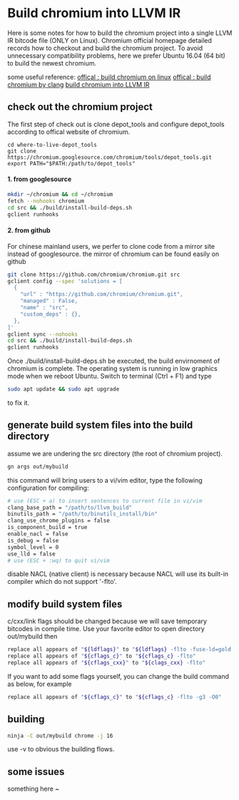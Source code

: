 # Build chromium into LLVM IR

Here is some notes for how to build the chromium project into a single LLVM IR bitcode file (ONLY on Linux). Chromium official homepage detailed records how to checkout and build the chromium project. To avoid unnecessary compatibility problems, here we prefer Ubuntu 16.04 (64 bit) to build the newest chromium.

some useful reference:
[offical : build chromium on linux](ttps://chromium.googlesource.com/chromium/src/+/master/docs/linux_build_instructions.md)
[offical : build chromium by clang](https://chromium.googlesource.com/chromium/src/+/master/docs/clang.md)
[build chromium into LLVM IR](https://github.com/SVF-tools/SVF/wiki/Compiling-Chrome-using-flto)

check out the chromium project
--

The first step of check out is clone depot_tools and configure depot_tools according to offical website of chromium. 
```
cd where-to-live-depot_tools
git clone https://chromium.googlesource.com/chromium/tools/depot_tools.git
export PATH="$PATH:/path/to/depot_tools"
```
#### 1. from googlesource

```sh
mkdir ~/chromium && cd ~/chromium
fetch --nohooks chromium
cd src && ./build/install-build-deps.sh
gclient runhooks
```

#### 2. from github

For chinese mainland users, we perfer to clone code from a mirror site instead of googlesource. the mirror of chromium can be found easily on github
```sh
git clone https://github.com/chromium/chromium.git src
gclient config --spec 'solutions = [
  {
    "url" : "https://github.com/chromium/chromium.git",
    "managed" : False,
    "name" : "src",
    "custom_deps" : {},
  },
]'
gclient sync --nohooks
cd src && ./build/install-build-deps.sh
gclient runhooks
```
Once ./build/install-build-deps.sh be executed, the build envirnoment of chromium is complete. The operating system is running in low graphics mode when we reboot Ubuntu. Switch to terminal (Ctrl + F1) and type
```sh
sudo apt update && sudo apt upgrade
```
to fix it.

generate build system files into the build directory
--
assume we are undering the src directory (the root of chromium project).
```sh
gn args out/mybuild
```
this command will bring users to a vi/vim editor, type the following configuration for compiling:
```sh
# use (ESC + a) to insert sentences to current file in vi/vim
clang_base_path = "/path/to/llvm_build"
binutils_path = "/path/to/binutils_install/bin"
clang_use_chrome_plugins = false
is_component_build = true
enable_nacl = false
is_debug = false
symbol_level = 0
use_lld = false
# use (ESC + :wq) to quit vi/vim
```
disable NACL (native client) is necessary because NACL will use its built-in compiler which do not support '-flto'. 

modify build system files
--

c/cxx/link flags should be changed because we will save temporary bitcodes in compile time. 
Use your favorite editor to open directory out/mybuild then
```sh
replace all appears of "${ldflags}" to "${ldflags} -flto -fuse-ld=gold -Wl,plugin-opt=save-temps" 
replace all appears of "${cflags_c}" to "${cflags_c} -flto"
replace all appears of "${cflags_cxx}" to "${clags_cxx} -flto"
```
If you want to add some flags yourself, you can change the build command as below, for example
```sh
replace all appears of "${cflags_c}" to "${cflags_c} -flto -g3 -O0"
```

building
--

```sh
ninja -C out/mybuild chrome -j 16
```
use -v to obvious the building flows.

some issues
--

something here ~
